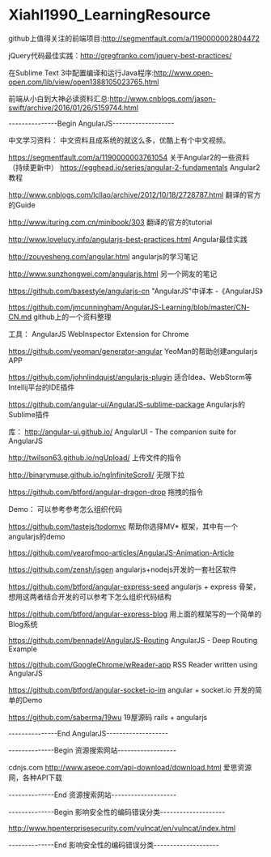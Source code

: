 # Xiahl1990_LearningResource
github上值得关注的前端项目:http://segmentfault.com/a/1190000002804472

jQuery代码最佳实践：http://gregfranko.com/jquery-best-practices/

在Sublime Text 3中配置编译和运行Java程序:http://www.open-open.com/lib/view/open1388105023765.html

前端从小白到大神必读资料汇总:http://www.cnblogs.com/jason-swift/archive/2016/01/26/5159744.html


---------------Begin AngularJS-------------------

中文学习资料：
中文资料且成系统的就这么多，优酷上有个中文视频。

https://segmentfault.com/a/1190000003761054   关于Angular2的一些资料（持续更新中）
https://egghead.io/series/angular-2-fundamentals  Angular2 教程

http://www.cnblogs.com/lcllao/archive/2012/10/18/2728787.html   翻译的官方的Guide

http://www.ituring.com.cn/minibook/303  翻译的官方的tutorial

http://www.lovelucy.info/angularjs-best-practices.html  Angular最佳实践

http://zouyesheng.com/angular.html  angularjs的学习笔记

http://www.sunzhongwei.com/angularjs.html 另一个网友的笔记

https://github.com/basestyle/angularjs-cn  "AngularJS"中译本 -《AngularJS》

https://github.com/jmcunningham/AngularJS-Learning/blob/master/CN-CN.md  github上的一个资料整理

工具：
AngularJS WebInspector Extension for Chrome

https://github.com/yeoman/generator-angular   YeoMan的帮助创建angularjs APP

https://github.com/johnlindquist/angularjs-plugin 适合Idea、WebStorm等Intellij平台的IDE插件

https://github.com/angular-ui/AngularJS-sublime-package  Angularjs的Sublime插件

库：
http://angular-ui.github.io/  AngularUI - The companion suite for AngularJS

http://twilson63.github.io/ngUpload/  上传文件的指令

http://binarymuse.github.io/ngInfiniteScroll/ 无限下拉

https://github.com/btford/angular-dragon-drop  拖拽的指令

 

Demo：
可以参考参考怎么组织代码

https://github.com/tastejs/todomvc   帮助你选择MV* 框架，其中有一个angularjs的demo

https://github.com/yearofmoo-articles/AngularJS-Animation-Article 

https://github.com/zensh/jsgen  angularjs+nodejs开发的一套社区软件

https://github.com/btford/angular-express-seed angularjs + express 骨架，想用这两者结合开发的可以参考下怎么组织代码结构

https://github.com/btford/angular-express-blog 用上面的框架写的一个简单的Blog系统

https://github.com/bennadel/AngularJS-Routing AngularJS - Deep Routing Example

https://github.com/GoogleChrome/wReader-app  RSS Reader written using AngularJS

https://github.com/btford/angular-socket-io-im  angular + socket.io 开发的简单的Demo

https://github.com/saberma/19wu 19屋源码 rails + angularjs

---------------End AngularJS-------------------


--------------Begin 资源搜索网站------------------

cdnjs.com 
http://www.aseoe.com/api-download/download.html  爱思资源网，各种API下载

--------------End 资源搜索网站--------------------


--------------Begin 影响安全性的编码错误分类--------------------

http://www.hpenterprisesecurity.com/vulncat/en/vulncat/index.html

--------------End   影响安全性的编码错误分类--------------------
